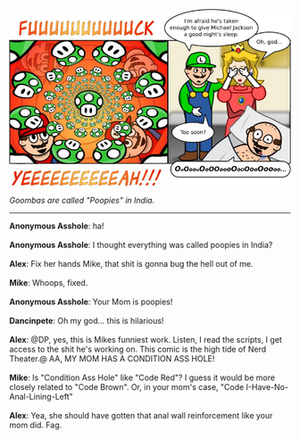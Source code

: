 <!--
.. title: Requiem For A Plumber
.. slug: requiem-for-a-plumber
.. date: 2010/12/06 00:00:00
.. tags: 
.. link: 
.. description: 
-->

<a href='requiem-for-a-plumber.html' title='View comments'>
<img class='comic' src='../assets/comics/20101206.jpg' />
</a>

<em>Goombas are called "Poopies" in India.</em>

<!-- TEASER_END -->
<hr />

<div class='comments'>
<b>Anonymous Asshole</b>: ha!<br /><br />
<b>Anonymous Asshole</b>: I thought everything was called poopies in India?<br /><br />
<b>Alex</b>: Fix her hands Mike, that shit is gonna bug the hell out of me.<br /><br />
<b>Mike</b>: Whoops, fixed.<br /><br />
<b>Anonymous Asshole</b>: Your Mom is poopies!<br /><br />
<b>Dancinpete</b>: Oh my god... this is hilarious! <br /><br />
<b>Alex</b>: @DP, yes, this is Mikes funniest work. Listen, I read the scripts, I get access to the shit he's working on. This comic is the high tide of Nerd Theater.@ AA, MY MOM HAS A CONDITION ASS HOLE!<br /><br />
<b>Mike</b>: Is "Condition Ass Hole" like "Code Red"? I guess it would be more closely related to "Code Brown". Or, in your mom's case, "Code I-Have-No-Anal-Lining-Left"<br /><br />
<b>Alex</b>: Yea, she should have gotten that anal wall reinforcement like your mom did. Fag.<br /><br />
</div>

